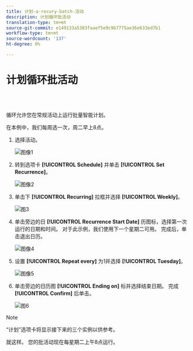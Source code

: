 ```yaml
---
title: 计划-a-recury-batch-活动
description: 计划循环批活动
translation-type: tm+mt
source-git-commit: e149133a5383faaef5e9c9b7775ae36e633ed7b1
workflow-type: tm+mt
source-wordcount: '137'
ht-degree: 0%

---
```



# 计划循环批活动

<br> 

循环允许您在常规活动上运行批量智能计划。

在本例中，我们每周选一次，周二早上8点。

1. 选择活动。

   ![图像1](/help/sky/assets/smart-campaigns/schedule-a-recurring-batch-campaign/schedule-a-recurring-batch-campaign-1.png)

1. 转到选项卡 **[!UICONTROL Schedule]** 并单击 **[!UICONTROL Set Recurrence]**。

   ![图像2](/help/sky/assets/smart-campaigns/schedule-a-recurring-batch-campaign/schedule-a-recurring-batch-campaign-2.png)

1. 单击下 **[!UICONTROL Recurring]** 拉框并选择 **[!UICONTROL Weekly]**。

   ![图3](/help/sky/assets/smart-campaigns/schedule-a-recurring-batch-campaign/schedule-a-recurring-batch-campaign-3.png)

1. 单击旁边的日 **[!UICONTROL Recurrence Start Date]** 历图标，选择第一次运行的日期和时间。 对于此示例，我们使用下一个星期二可用。 完成后，单击退出日历。

   ![图像4](/help/sky/assets/smart-campaigns/schedule-a-recurring-batch-campaign/schedule-a-recurring-batch-campaign-4.png)

1. 设置 **[!UICONTROL Repeat every]** 为1并选择 **[!UICONTROL Tuesday]**。

   ![图像5](/help/sky/assets/smart-campaigns/schedule-a-recurring-batch-campaign/schedule-a-recurring-batch-campaign-5.png)

1. 单击旁边的日历图 **[!UICONTROL Ending on]** 标并选择结束日期。 完成 **[!UICONTROL Confirm]** 后单击。

   ![图6](/help/sky/assets/smart-campaigns/schedule-a-recurring-batch-campaign/schedule-a-recurring-batch-campaign-6.png)

>[!NOTE]
>
>“计划”选项卡将显示接下来的三个实例以供参考。

就这样。 您的批活动现在每星期二上午8点运行。
